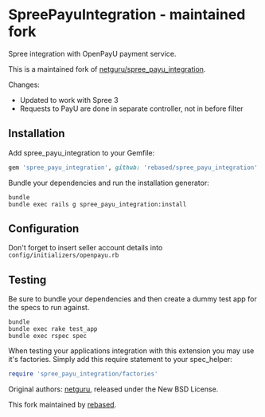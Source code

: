 SpreePayuIntegration - maintained fork
======================================

Spree integration with OpenPayU payment service.

This is a maintained fork of [netguru/spree_payu_integration](https://github.com/netguru/spree_payu_integration).

Changes:

* Updated to work with Spree 3
* Requests to PayU are done in separate controller, not in before filter

Installation
------------

Add spree_payu_integration to your Gemfile:

```ruby
gem 'spree_payu_integration', github: 'rebased/spree_payu_integration'
```

Bundle your dependencies and run the installation generator:

```shell
bundle
bundle exec rails g spree_payu_integration:install
```

Configuration
-------------

Don't forget to insert seller account details into `config/initializers/openpayu.rb`

Testing
-------

Be sure to bundle your dependencies and then create a dummy test app for the specs to run against.

```shell
bundle
bundle exec rake test_app
bundle exec rspec spec
```

When testing your applications integration with this extension you may use it's factories.
Simply add this require statement to your spec_helper:

```ruby
require 'spree_payu_integration/factories'
```

Original authors: [netguru](https://netguru.co), released under the New BSD License.

This fork maintained by [rebased](https://rebased.pl).
